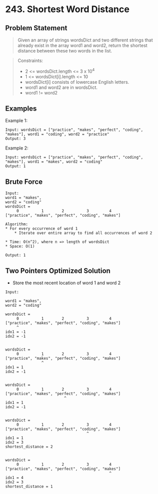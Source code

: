# 243. Shortest Word Distance

## Problem Statement

> Given an array of strings wordsDict and two different strings that already exist in the array word1 and word2, return the shortest distance between these two words in the list.

> Constraints:
>
> - 2 <= wordsDict.length <= 3 x 10<sup>4</sup>
> - 1 <= wordsDict[i].length <= 10
> - wordsDict[i] consists of lowercase English letters.
> - word1 and word2 are in wordsDict.
> - word1 != word2

## Examples

Example 1:

```
Input: wordsDict = ["practice", "makes", "perfect", "coding", "makes"], word1 = "coding", word2 = "practice"
Output: 3
```

Example 2:

```
Input: wordsDict = ["practice", "makes", "perfect", "coding", "makes"], word1 = "makes", word2 = "coding"
Output: 1
```

## Brute Force

```
Input:
word1 = "makes",
word2 = "coding"
wordsDict =
     0          1        2          3         4
["practice", "makes", "perfect", "coding", "makes"]

Algorithm:
* For every occurrence of word 1
    * Iterate over entire array to find all occurrences of word 2

* Time: O(n^2), where n => length of wordsDict
* Space: O(1)

Output: 1
```

## Two Pointers Optimized Solution

- Store the most recent location of word 1 and word 2

```
Input:

word1 = "makes",
word2 = "coding"

wordsDict =
     0          1        2          3         4
["practice", "makes", "perfect", "coding", "makes"]
     ^
idx1 = -1
idx2 = -1


wordsDict =
     0          1        2          3         4
["practice", "makes", "perfect", "coding", "makes"]
                ^
idx1 = 1
idx2 = -1


wordsDict =
     0          1        2          3         4
["practice", "makes", "perfect", "coding", "makes"]
                          ^
idx1 = 1
idx2 = -1


wordsDict =
     0          1        2          3         4
["practice", "makes", "perfect", "coding", "makes"]
                                    ^
idx1 = 1
idx2 = 3
shortest_distance = 2


wordsDict =
     0          1        2          3         4
["practice", "makes", "perfect", "coding", "makes"]
                                              ^
idx1 = 4
idx2 = 3
shortest_distance = 1
```
